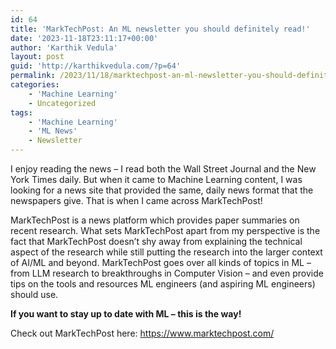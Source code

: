 ```yaml
---
id: 64
title: 'MarkTechPost: An ML newsletter you should definitely read!'
date: '2023-11-18T23:11:17+00:00'
author: 'Karthik Vedula'
layout: post
guid: 'http://karthikvedula.com/?p=64'
permalink: /2023/11/18/marktechpost-an-ml-newsletter-you-should-definitely-read/
categories:
    - 'Machine Learning'
    - Uncategorized
tags:
    - 'Machine Learning'
    - 'ML News'
    - Newsletter
---
```


I enjoy reading the news – I read both the Wall Street Journal and the New York Times daily. But when it came to Machine Learning content, I was looking for a news site that provided the same, daily news format that the newspapers give. That is when I came across MarkTechPost!

MarkTechPost is a news platform which provides paper summaries on recent research. What sets MarkTechPost apart from my perspective is the fact that MarkTechPost doesn’t shy away from explaining the technical aspect of the research while still putting the research into the larger context of AI/ML and beyond. MarkTechPost goes over all kinds of topics in ML – from LLM research to breakthroughs in Computer Vision – and even provide tips on the tools and resources ML engineers (and aspiring ML engineers) should use.

**If you want to stay up to date with ML – this is the way!**

Check out MarkTechPost here: <https://www.marktechpost.com/>
